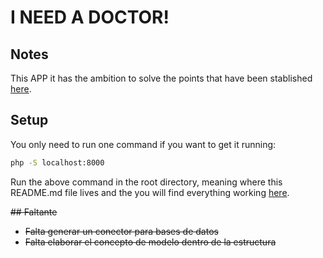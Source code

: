 # I NEED A DOCTOR!

## Notes

This APP it has the ambition to solve the points that have been stablished [here](https://github.com/nisevi/paw/blob/master/trabajos_practicos/tecnologias_del_lado_del_servidor/PAW_TP2_PHP.pdf).

## Setup

You only need to run one command if you want to get it running:

```bash
php -S localhost:8000
```

Run the above command in the root directory, meaning where this README.md file lives and the you will find everything working [here](http://localhost:8000/).

~~## Faltante~~

- ~~Falta generar un conector para bases de datos~~
- ~~Falta elaborar el concepto de modelo dentro de la estructura~~
